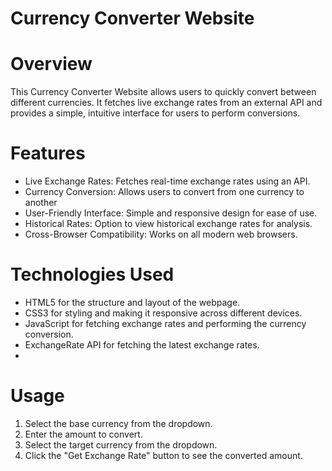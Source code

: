 # Currency Converter Website
# Overview
This Currency Converter Website allows users to quickly convert between different currencies. 
It fetches live exchange rates from an external API and provides a simple, intuitive interface for users to perform conversions.
# Features

- Live Exchange Rates: Fetches real-time exchange rates using an API.
- Currency Conversion: Allows users to convert from one currency to another
- User-Friendly Interface: Simple and responsive design for ease of use.
- Historical Rates: Option to view historical exchange rates for analysis.
- Cross-Browser Compatibility: Works on all modern web browsers.

# Technologies Used

- HTML5 for the structure and layout of the webpage.
- CSS3 for styling and making it responsive across different devices.
- JavaScript for fetching exchange rates and performing the currency conversion.
- ExchangeRate API for fetching the latest exchange rates.
- 
# Usage
1. Select the base currency from the dropdown.
2. Enter the amount to convert.
3. Select the target currency from the dropdown.
4. Click the "Get Exchange Rate" button to see the converted amount.
